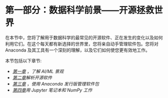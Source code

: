 

# 第一部分：数据科学前景——开源拯救世界

在本节中，您将了解用于数据科学的最常见的开源软件、正在发生的变化以及如何利用它们。在这个每天都有新选择的世界里，您将亲自动手管理软件包。您将对 Anaconda 及其工具有一个深刻的理解，以及它们如何使您更有效地工作。

本节包括以下章节:

*   [*第一章*](B16589_01_ePub.xhtml#_idTextAnchor015) ，*了解 AI/ML 景观*
*   [*第二章*](B16589_02_ePub.xhtml#_idTextAnchor036)*解析开源软件*
*   [*第三章*](B16589_03_ePub.xhtml#_idTextAnchor063) ，*使用 Anaconda 发行版管理软件包*
*   [*第四章*](B16589_04_ePub.xhtml#_idTextAnchor083)*用 Jupyter 笔记本和 NumPy 工作*